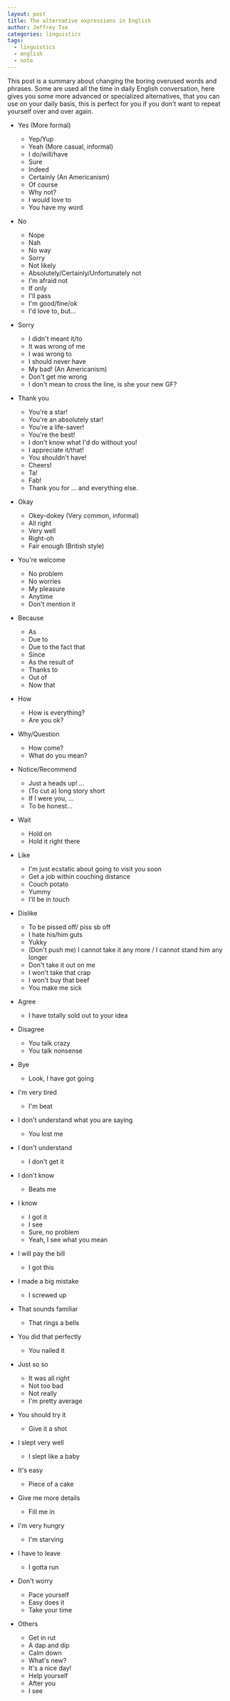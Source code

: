 ```yaml
---
layout: post
title: The alternative expressions in English
author: Jeffrey Tse
categories: linguistics
tags:
  - linguistics
  - english
  - note
---
```


This post is a summary about changing the boring overused words and phrases.
Some are used all the time in daily English conversation, here gives you
some more advanced or specialized alternatives, that you can use on your
daily basis, this is perfect for you if you don't want to repeat yourself
over and over again.

- Yes (More formal)
  - Yep/Yup
  - Yeah (More casual, informal)
  - I do/will/have
  - Sure
  - Indeed
  - Certainly (An Americanism)
  - Of course
  - Why not?
  - I would love to
  - You have my word

- No
  - Nope
  - Nah
  - No way
  - Sorry
  - Not likely
  - Absolutely/Certainly/Unfortunately not
  - I'm afraid not
  - If only
  - I'll pass
  - I'm good/fine/ok
  - I'd love to, but...

- Sorry
  - I didn't meant it/to
  - It was wrong of me
  - I was wrong to
  - I should never have
  - My bad! (An Americanism)
  - Don't get me wrong
  - I don't mean to cross the line, is she your new GF?

- Thank you
  - You're a star!
  - You're an absolutely star!
  - You're a life-saver!
  - You're the best!
  - I don't know what I'd do without you!
  - I appreciate it/that!
  - You shouldn't have!
  - Cheers!
  - Ta!
  - Fab!
  - Thank you for ... and everything else.

- Okay
  - Okey-dokey (Very common, informal)
  - All right
  - Very well
  - Right-oh
  - Fair enough (British style)

- You're welcome
  - No problem
  - No worries
  - My pleasure
  - Anytime
  - Don't mention it

- Because
  - As
  - Due to
  - Due to the fact that
  - Since
  - As the result of
  - Thanks to
  - Out of
  - Now that

- How
  - How is everything?
  - Are you ok?

- Why/Question
  - How come?
  - What do you mean?

- Notice/Recommend
  - Just a heads up! ...
  - (To cut a) long story short
  - If I were you, ...
  - To be honest...

- Wait
  - Hold on
  - Hold it right there

- Like
  - I'm just ecstatic about going to visit you soon
  - Get a job within couching distance
  - Couch potato
  - Yummy
  - I’ll be in touch

- Dislike
  - To be pissed off/ piss sb off
  - I hate his/him guts
  - Yukky
  - (Don't push me) I cannot take it any more / I cannot stand him any longer
  - Don't take it out on me
  - I won't take that crap
  - I won't buy that beef
  - You make me sick

- Agree
  - I have totally sold out to your idea

- Disagree
  - You talk crazy
  - You talk nonsense

- Bye
  - Look, I have got going

- I'm very tired
  - I'm beat

- I don't understand what you are saying
  - You lost me

- I don't understand
  - I don't get it

- I don't know
  - Beats me

- I know
  - I got it
  - I see
  - Sure, no problem
  - Yeah, I see what you mean

- I will pay the bill
  - I got this

- I made a big mistake
  - I screwed up

- That sounds familiar
  - That rings a bells

- You did that perfectly
  - You nailed it

- Just so so
  - It was all right
  - Not too bad
  - Not really
  - I'm pretty average

- You should try it
  - Give it a shot

- I slept very well
  - I slept like a baby

- It's easy
  - Piece of a cake

- Give me more details
  - Fill me in

- I'm very hungry
  - I'm starving

- I have to leave
  - I gotta run

- Don't worry
  - Pace yourself
  - Easy does it
  - Take your time

- Others
  - Get in rut
  - A dap and dip
  - Calm down
  - What's new?
  - It's a nice day!
  - Help yourself
  - After you
  - I see

